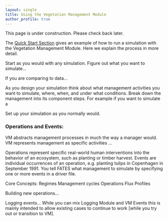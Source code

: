 ```yaml
---
layout: single
title: Using the Vegetation Management Module
author_profile: true
---
```


<span class=disclaimer>This page is under construction.  Please check back later.</span>

The [Quick Start Section](/Installation/) gives an example of how to run a simulation with the Vegetation Management Module.  Here we explain the process in more detail.  

<!-- Copied to installation:
You will need to know how to configure, build, and run a CTSM-FATES simulation. If you haven't learned that yet consult some of the excellent resources that can get you going with CTSM. [ADD REFS] -->

Start as you would with any simulation.  Figure out what you want to simulate...

If you are comparing to data...

As you design your simulation think about what management activities you want to simulate, where, when, and under what conditions.  Break down the management into its component steps.  For example if you want to simulate a 

Set up your simulation as you normally would.



### Operations and Events:

VM abstracts management processes in much the way a manager would.
VM represents management as specific activities ...

Operations represent specific real-world human interventions into the behavior of an ecosystem, such as planting or timber harvest. Events are individual occurrences of an operation, e.g. planting tulips in Copenhagen in September 1991. You tell FATES what management to simulate by specifying one or more events in a driver file.

Core Concepts:
Regimes
Management cycles
Operations
Flux Profiles

Building new operations...

Logging events...
				While you can mix Logging Module and VM Events this is mainly intended to allow existing cases to continue to work [while you try out or transition to VM].